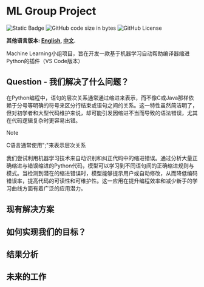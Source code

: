 # ML Group Project

![Static Badge](https://img.shields.io/badge/ML-2024_Full-Green)  ![GitHub code size in bytes](https://img.shields.io/github/languages/code-size/iRyougi/ML-Group-Project)  ![GitHub License](https://img.shields.io/github/license/iRyougi/ML-Group-Project)

**其他语言版本: [English](README_en.md), [中文](README.md).**

Machine Learning小组项目，旨在开发一款基于机器学习自动帮助编译器缩进Python的插件（VS Code版本）

## Question - 我们解决了什么问题？

在Python编程中，语句的层次关系通常通过缩进来表示，而不像C或Java那样依赖于分号等明确的符号来区分行结束或语句之间的关系。这一特性虽然简洁明了，但对初学者和大型代码维护来说，却可能引发因缩进不当而导致的语法错误，尤其在代码逻辑复杂时更容易出错。

> [!NOTE]
>
> C语言通常使用";"来表示层次关系

我们尝试利用机器学习技术来自动识别和纠正代码中的缩进错误。通过分析大量正确缩进与错误缩进的Python代码，模型可以学习到不同语句间的正确缩进规则与模式。当检测到潜在的缩进错误时，模型能够提示用户或自动修改，从而降低编码错误率，提高代码的可读性和可维护性。这一应用在提升编程效率和减少新手的学习曲线方面有着广泛的应用潜力。

## 现有解决方案

## 如何实现我们的目标？

## 结果分析

## 未来的工作
